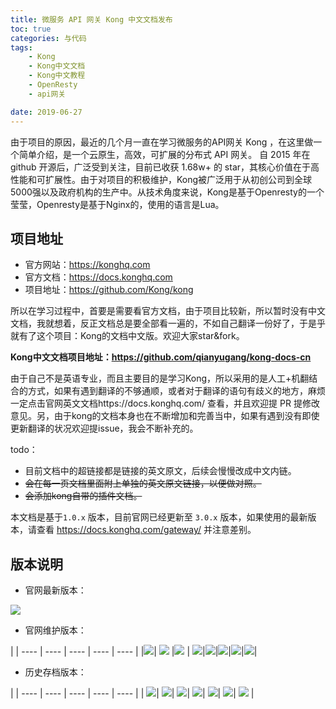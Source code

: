 ```yaml
---
title: 微服务 API 网关 Kong 中文文档发布
toc: true
categories: 与代码
tags: 
	- Kong
	- Kong中文文档
	- Kong中文教程
	- OpenResty
	- api网关

date: 2019-06-27
---
```


由于项目的原因，最近的几个月一直在学习微服务的API网关 Kong ，在这里做一个简单介绍，是一个云原生，高效，可扩展的分布式 API 网关。 自 2015 年在 github 开源后，广泛受到关注，目前已收获 1.68w+ 的 star，其核心价值在于高性能和可扩展性。由于对项目的积极维护，Kong被广泛用于从初创公司到全球5000强以及政府机构的生产中。从技术角度来说，Kong是基于Openresty的一个莹莹，Openresty是基于Nginx的，使用的语言是Lua。

## 项目地址

- 官方网站：https://konghq.com
- 官方文档：https://docs.konghq.com
- 项目地址：https://github.com/Kong/kong

所以在学习过程中，首要是需要看官方文档，由于项目比较新，所以暂时没有中文文档，我就想着，反正文档总是要全部看一遍的，不如自己翻译一份好了，于是乎就有了这个项目：Kong的文档中文版。欢迎大家star&fork。

**Kong中文文档项目地址：https://github.com/qianyugang/kong-docs-cn**

由于自己不是英语专业，而且主要目的是学习Kong，所以采用的是人工+机翻结合的方式，如果有遇到翻译的不够通顺，或者对于翻译的语句有歧义的地方，麻烦一定点击官网英文文档https://docs.konghq.com/ 查看，并且欢迎提 PR 提修改意见。另，由于kong的文档本身也在不断增加和完善当中，如果有遇到没有即使更新翻译的状况欢迎提issue，我会不断补充的。

todo：

- 目前文档中的超链接都是链接的英文原文，后续会慢慢改成中文内链。
- ~~会在每一页文档里面附上单独的英文原文链接，以便做对照。~~
- ~~会添加kong自带的插件文档。~~

本文档是基于`1.0.x` 版本，目前官网已经更新至 `3.0.x` 版本，如果使用的最新版本，请查看 https://docs.konghq.com/gateway/ 并注意差别。

## 版本说明

- 官网最新版本：

[![](https://img.shields.io/badge/Kong-3.0.x-green)](https://docs.konghq.com/gateway/3.0.x/)

- 官网维护版本：

| 
|  ----  | ---- | ---- | ---- | ---- |
|[![](https://img.shields.io/badge/Kong-2.1.x-blue)](https://docs.konghq.com/gateway-oss/2.1.x/)| [![](https://img.shields.io/badge/Kong-2.2.x-blue)](https://docs.konghq.com/gateway-oss/2.2.x/) |[![](https://img.shields.io/badge/Kong-2.3.x-blue)](https://docs.konghq.com/gateway-oss/2.3.x/) |  [![](https://img.shields.io/badge/Kong-2.4.x-blue)](https://docs.konghq.com/gateway-oss/2.4.x/)|[![](https://img.shields.io/badge/Kong-2.5.x-blue)](https://docs.konghq.com/gateway-oss/2.5.x/)|[![](https://img.shields.io/badge/Kong-2.6.x-blue)](https://docs.konghq.com/gateway/2.6.x/)|[![](https://img.shields.io/badge/Kong-2.7.x-blue)](https://docs.konghq.com/gateway/2.7.x/)|[![](https://img.shields.io/badge/Kong-2.8.x-blue)](https://docs.konghq.com/gateway/2.8.x/)|

- 历史存档版本：

| 
|  ----  | ---- | ---- | ---- | ---- |
| [![](https://img.shields.io/badge/Kong-1.0.x-inactive)](https://legacy-gateway--kongdocs.netlify.app/gateway-oss/1.0.x/)| [![](https://img.shields.io/badge/Kong-1.1.x-inactive)](https://legacy-gateway--kongdocs.netlify.app/gateway-oss/1.1.x/)| [![](https://img.shields.io/badge/Kong-1.2.x-inactive)](https://legacy-gateway--kongdocs.netlify.app/gateway-oss/1.2.x/)| [![](https://img.shields.io/badge/Kong-1.3.x-inactive)](https://legacy-gateway--kongdocs.netlify.app/gateway-oss/1.3.x/)| [![](https://img.shields.io/badge/Kong-1.4.x-inactive)](https://legacy-gateway--kongdocs.netlify.app/gateway-oss/1.4.x/)| [![](https://img.shields.io/badge/Kong-1.5.x-inactive)](https://legacy-gateway--kongdocs.netlify.app/gateway-oss/1.5.x/)| [![](https://img.shields.io/badge/Kong-2.0.x-inactive)](https://legacy-gateway--kongdocs.netlify.app/gateway-oss/2.0.x/) | 
